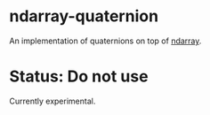 # ndarray-quaternion

An implementation of quaternions on top of [ndarray](
https://github.com/rust-ndarray/ndarray).

# Status: Do not use

Currently experimental.
